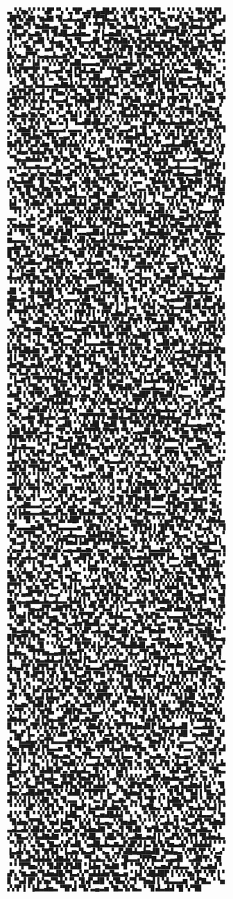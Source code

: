 ▃▝▞▅▞▞▝▝▟▛▝▚▝▃▜▛▃▅▜▄▟█▟▚▝▞▟▛▝▚▝▜▜▃▝▝▝▞▃▚▝▉▞▟▟▜▟█▜▞▟▇▝▆▟▇▝▉▃▟▃▄▞▛▝▛▜▙▃▙▝▊▝▟▝▇▞▚▝▅▞▛▟▚▝▇▃▅▞▙▜▄▟▝▟▆▞▜▝▆▟▆▃▄▝▆▃▝▟▉▝▝▜▜▝▇▞▚▟▅▟▞▟▝▝▅▞▙▃▄▜▛▟▅▟▃▟▛▝▚▜▄▟▚▃▆▞▜▝▉▟█▃▟▟▅▃▝▛▐▃▅▟▊▞▄▝▜▃▟▟▞▟▛▜▜▟▛▞▃▟▟▝▄▃▞▜▝▝▃▞▚▟▉▝▟▃▄▝▆▝█▃▃▟█▝▅▛▇▟▇▞▙▜▅▜▟▃▅▃▛▝▆▟▟▝▅▞▃▟▅▟▞▞▝▝▇▞▃▝▄▟▝▜▚▞▆▝▚▞▟▝▚▟▞▞▟▛▇▝▉▟▜▞▜▞▙▛▇▞▛▟▆▜▜▃▜▟█▞▅▃▛▜▚▃▄▃▙▃▆▜▞▝▆▞▄▜▙▟▆▜▟▃▜▝▇▜▅▞▜▜▟▜▚▝█▞▛▞▄▝▃▝▝▞▞▃▛▝▐▟▝▝▞▞▅▜▚▟▉▃▃▃▄▜▛▞▞▃▆▟▄▜▞▝▟▃▛▃▚▞▛▃▚▟█▞▆▃▝▝▊▜▟▜▛▜▛▝▉▃▄▟▚▟▐▜▟▃▆▃▛▝▜▜▙▟▛▃▞▟█▟▅▜▝▞▅▟▆▃▝▛▇▟▝▃▝▝▝▞▄▝▉▞▟▝▃▝▆▃▜▝▜▃▚▟█▃▄▞▅▜▃▝▇▜▜▞▜▟▐▞▟▞▄▃▅▃▙▝▝▝▄▞▝▃▞▜▃▞▙▟▃▃▅▟▇▟▞▟▄▞▟▟▟▜▄▟▝▟▞▜▅▛▇▛▐▝█▜▙▜▅▃▅▜▙▟▐▝▜▞▙▜▜▟▜▃▟▝▐▜▅▞▞▜▃▝█▃▜▟▜▟▄▝▃▞▚▝▝▟▊▞▙▝▜▝▃▃▚▝▟▝▅▞▃▞▆▜▛▜▞▟▞▟▃▜▃▃▟▝▜▟█▟▊▜▛▟▃▝▐▜▜▟▊▝▞▃▚▛▐▜▛▟▜▞▝▝▟▟▊▝▛▞▜▞▞▝▟▃▙▝▃▝▇▝▛▝▞▝▊▃▟▝▞▞▝▜▄▛▇▞▛▜▛▜▃▞▛▃▅▟▃▜▚▝▅▃▞▞▙▃▆▞▆▞▅▞▝▝▃▞▜▟▐▝▟▜▞▞▃▞▚▜▙▟▟▞▜▛▇▞▝▟▞▃▜▝▜▝▟▛▇▞▙▞▛▃▜▝▛▟▝▞▙▞▃▜▝▜▃▟▉▟█▃▛▞▝▞▟▞▝▝▟▃▛▟▆▃▙▃▙▟▇▞▅▜▝▜▚▃▝▟▆▟▜▞▃▜▃▃▃▞▃▃▃▝▄▞▙▞▅▞▛▃▃▟▜▝█▝▃▝▞▞▃▜▜▞▄▞▅▞▅▞▛▜▞▝▃▜▜▟▆▞▜▜▞▃▄▞▛▝▟▝▃▝▃▜▟▝▛▟▅▟▛▜▄▞▛▝▟▜▟▝▅▜▟▝▃▜▞▟▇▟▜▞▛▃▛▟▅▝█▟▊▟▟▞▞▝▞▝▛▃▝▝▝▝▜▝▟▟▞▞▛▃▄▟▃▟█▛▇▝▚▟▝▞▄▞▝▟▄▞▙▟▄▛▇▝▟▝▐▞▜▝▟▃▞▝▐▛▐▞▜▛▇▝▄▟▚▃▟▟▟▜▚▝▞▟█▟▄▟▝▟▝▜▄▃▆▟▟▞▆▝▇▞▆▞▜▃▝▜▅▟▅▞▛▝▛▃▟▞▚▞▛▟▟▟▞▜▃▃▞▃▅▜▅▃▞▞▃▃▚▜▃▃▅▃▃▞▚▝▄▞▚▟▜▞▆▃▟▞▟▜▃▞▃▞▃▝▚▝▜▟▚▃▟▃▃▃▄▝▐▟▛▛▐▝▝▃▅▞▄▞▅▞▅▟▉▃▟▜▞▞▞▝▉▞▃▟▅▝▟▝▆▜▙▝▚▛▇▜▚▟▅▃▃▟▊▜▟▞▅▞▙▃▙▟▛▝█▝▅▟▞▝▛▃▝▟▉▟▞▜▜▞▅▃▚▝▃▃▝▝█▟▟▞▆▝█▞▆▟▇▝▟▝▉▟▚▞▆▝█▜▄▜▅▞▆▞▆▟▜▝▄▜▞▜▅▝▝▞▙▛▐▝▃▃▜▞▆▝█▞▚▟▇▜▞▝▝▟▜▜▟▝▃▝▊▜▄▞▛▟▉▝▊▝▅▟▃▃▚▟█▝▚▟▉▃▞▞▛▟▐▝▜▝▐▃▃▛▐▟▃▝▜▟▚▃▞▛▐▟▝▝▊▟▇▟▚▝▟▃▟▟▉▟▟▝▄▟▜▟█▝▚▝▅▟▐▞▃▞▅▃▝▟▐▞▄▝▛▟▞▝▐▜▜▝▜▜▝▞▝▝▅▝▊▟▟▞▄▞▙▞▟▟▛▟▜▞▚▞▅▞▙▟▊▃▚▟▊▞▞▝▅▟▝▞▄▃▃▟▞▃▃▝▝▃▙▝▄▞▛▝▐▟▅▞▝▞▟▞▞▟▟▞▟▟▝▝▞▝▝▜▟▟▜▛▇▃▆▟▜▞▙▞▞▟▚▞▅▟▅▟▅▝▄▞▃▝▃▜▜▟▟▃▜▟▃▞▚▛▇▟▅▞▟▜▝▜▙▞▟▞▅▛▇▃▟▟▞▟█▜▙▟▝▝▊▜▃▝▜▟▛▟▜▟█▝▃▃▄▟▉▟▐▃▙▟▆▝▄▝▉▟▅▟█▟▞▝▇▟▜▝▚▞▆▃▙▃▆▃▃▃▚▜▞▞▄▝▉▟▉▞▞▟▊▞▆▃▟▞▟▝▞▃▃▟▟▞▚▞▞▜▚▜▛▟▆▝▅▞▟▜▜▞▄▟▅▜▅▝▞▜▜▜▃▝▆▃▝▃▙▜▟▜▟▞▜▛▇▟▅▞▅▞▟▞▟▜▚▝▆▜▝▞▚▝▞▟▚▝█▝▊▃▙▛▐▞▄▃▙▞▚▝▜▟▊▝▞▟▉▝▊▃▝▞▟▃▆▝▉▜▛▟▃▝▚▃▄▝█▝▝▞▜▞▄▝▜▟▚▟▇▃▞▜▜▟▇▜▅▝▃▞▟▃▅▞▆▝▜▝▆▝▚▟▊▃▚▟▞▃▃▞▙▜▃▝▞▞▞▝▟▜▞▞▛▃▆▝▄▟▜▞▜▞▞▃▝▃▟▞▄▟▅▝▝▝▛▃▞▜▜▜▚▝▄▝▇▛▐▃▚▝▝▜▛▞▙▟▟▃▄▛▇▜▅▝▅▃▜▟▚▞▆▟▃▜▙▜▜▟▉▞▃▝▄▞▜▃▃▝▉▃▆▟▚▟▛▜▄▟▄▃▟▟▉▝▝▝▞▝▛▝▜▞▛▟▚▞▛▞▙▝▃▃▄▜▜▛▇▟▝▟▝▜▟▝▞▃▛▜▟▞▃▝▅▝▅▃▞▝▚▟▉▝▃▝▉▟▟▟█▝▊▝▃▛▇▟▛▜▞▟▃▞▙▜▃▝▛▝▃▝▉▞▝▞▅▝▟▟▟▃▟▟▃▞▝▟▇▃▅▝▊▝▜▟▜▃▞▃▃▃▞▟▊▜▟▟▝▝▊▝▆▝▊▟▝▞▃▝▜▃▄▟▅▜▛▃▞▟▇▝▟▜▙▝▐▟▟▞▆▜▛▃▛▞▚▝▞▛▇▃▝▜▙▛▐▝▐▃▄▝▟▜▟▝▅▞▅▃▃▟▊▟▊▟▄▟▜▟▛▝▜▜▚▝▞▜▄▝▃▜▞▝▐▜▛▟▐▝▐▜▚▟▆▟▚▞▃▝▇▟▞▃▜▟▄▞▝▜▃▝▇▝▟▞▚▝▃▝▇▞▚▟▉▃▚▞▄▞▞▟▟▃▚▟▟▃▛▞▛▟▃▛▇▜▝▛▇▃▙▟█▝▛▟▞▝▃▃▙▟▐▞▃▞▛▜▅▃▅▞▜▟▆▝▇▟▄▃▅▛▇▝█▜▝▟▜▟▊▝▄▝▞▃▟▟▉▞▃▝▊▟▄▛▐▟▜▞▟▞▛▟▚▟▝▜▚▞▅▜▛▃▄▝▅▜▜▝▊▜▟▛▐▜▜▞▅▟█▛▐▝▜▞▃▝▄▝▝▞▞▞▞▜▅▞▞▃▜▃▝▝▟▃▝▜▅▜▃▃▜▛▐▃▃▃▆▟▆▃▛▞▟▟▃▝▊▝▄▟▉▟▉▜▞▃▛▟▅▟▞▞▙▜▜▟█▟▆▝▉▝▅▜▞▝▉▞▚▞▟▃▆▝▊▃▜▛▐▞▛▞▙▝▆▞▛▞▃▟▄▞▛▟▄▟▟▛▇▟▐▝▜▞▟▜▞▃▅▜▛▝▇▞▛▜▟▜▝▝▊▟▟▝▛▞▛▝▇▃▟▝▞▞▟▃▟▞▜▜▛▝▉▝█▟▆▜▙▃▆▟▊▞▄▞▞▝▉▟▉▝▝▛▇▃▞▞▜▞▆▝▛▟▃▟▝▟▄▝▜▞▆▜▙▟▝▟█▝▞▜▚▃▜▃▛▃▙▝▞▞▜▜▄▟▚▞▚▞▚▟▊▜▟▜▟▞▅▝▚▞▃▞▛▃▅▝▇▞▄▝▉▞▅▟▅▝▐▝▐▃▆▜▝▜▛▜▜▜▟▃▜▝▉▜▚▜▙▛▐▞▚▟▝▝▆▟▐▃▙▟▜▟█▞▞▃▞▜▚▜▝▟▚▃▛▝▅▝▞▜▙▞▄▝█▞▛▃▜▝▅▟▝▜▞▝█▛▇▟▉▞▛▃▃▟▃▃▝▟▐▜▅▝▝▝▇▟▊▃▙▟▅▛▐▝▉▜▛▞▃▟█▜▙▃▞▟▄▝▛▞▅▝▞▝▟▝▅▟█▛▐▛▇▟▊▞▄▃▃▝▞▟▛▝▃▟▃▝▜▃▚▞▃▞▜▜▟▟▉▟▝▝▛▝█▞▟▜▙▟▚▞▄▜▛▞▟▟▚▜▚▞▙▝▃▞▆▝▃▟▛▝▆▃▛▝▚▟▉▟▛▞▞▟▄▞▅▝▝▟▞▝▅▝▅▞▆▜▅▟▃▟▚▜▄▃▙▃▞▞▃▛▐▞▚▝▞▜▄▞▜▞▄▟▅▝█▃▙▞▃▟▞▝▞▜▛▜▜▜▚▟▉▟▃▟▜▞▙▛▇▜▅▟▟▃▞▜▚▞▛▝▞▛▇▞▃▝▄▝▊▝▛▟▄▝▃▟█▝▝▟▞▟█▝▆▟▊▝▉▝▜▜▞▟▜▞▛▟▞▜▚▟▃▃▄▃▅▞▄▝▐▟▊▜▟▟▛▃▟▃▝▜▚▞▟▟▞▜▜▜▞▛▇▜▝▜▞▃▄▟▊▟▆▞▚▝▉▜▅▝▇▜▜▞▄▟▄▜▜▜▙▜▚▜▚▟▝▝▇▃▆▝▇▜▝▟▛▞▅▝▄▞▆▝▟▟▆▝▜▟▜▟▅▃▜▜▅▜▅▃▚▝▜▞▟▃▆▃▃▝▚▝▐▜▃▟▐▟▛▛▇▃▄▜▄▟▞▟▚▞▚▞▟▝▞▟▞▃▃▃▜▝▃▃▆▜▙▞▞▝▅▛▐▝▄▜▟▜▚▟▚▃▅▝█▟▉▞▃▝▅▜▝▃▚▛▇▞▃▟▃▝▛▃▛▛▇▝▆▝▇▞▞▜▃▝▝▃▙▞▅▞▆▞▆▃▞▟▞▝▅▝▄▝▐▜▛▝▅▃▃▟▞▃▚▟▄▞▄▞▙▝▟▞▃▝▛▝▝▞▄▃▟▞▟▟▜▟▝▜▜▟▟▝▚▟▅▝▜▜▞▝▝▟▊▝▆▝▄▟▝▞▚▞▆▟▟▝▇▝▞▟▞▜▜▃▄▜▚▜▃▜▚▜▞▝▐▝▞▞▃▞▙▝▅▃▅▟▛▞▟▟▊▝▝▝▟▝▉▃▝▝▆▃▚▜▞▝▐▜▟▞▚▟▅▜▃▟▐▞▟▃▜▝▅▟▝▞▃▃▝▝▞▞▅▝▞▝▟▝▛▝▊▞▆▟▇▟▞▞▛▞▜▃▙▟▐▟▛▞▟▃▞▜▛▞▝▜▜▝▞▞▚▟▉▝▞▜▚▜▟▞▞▝▟▝▚▟▐▟▊▜▞▜▞▝▛▃▟▝▇▝▊▜▟▝▟▃▙▝▇▞▅▜▝▃▃▞▄▜▝▟▜▃▅▝▃▟▞▞▆▝▇▝▇▜▅▟▊▟▇▛▐▜▙▝▃▟▃▃▅▝▃▝▃▞▃▟▇▃▃▞▃▞▃▞▛▃▙▝▃▝▜▜▄▞▃▜▜▞▛▟▞▝▊▃▃▃▜▜▟▛▇▝█▟▝▝▉▞▞▟▐▟▅▃▃▟▆▃▟▜▃▜▙▜▙▟▇▃▟▞▚▞▞▞▝▜▟▜▅▃▅▃▜▟▚▝▛▞▜▜▛▝▆▜▚▞▝▝█▝▃▝▆▞▝▟▞▟█▛▐▟▞▝▊▞▙▝▊▝▜▟▄▞▙▝▝▞▄▟▜▜▙▃▛▝▞▟▇▟▃▜▛▃▃▃▆▟▉▝▛▜▃▃▃▃▅▝▟▛▇▝▞▃▜▃▙▝█▜▜▟▐▝█▛▇▝▛▟▞▝▉▃▟▝▞▜▞▝▟▞▜▜▄▞▚▞▛▞▃▟▄▃▃▜▟▟▛▛▇▞▙▃▝▞▝▛▐▞▟▜▃▝▇▃▄▝▐▃▞▞▚▃▝▝▉▃▟▝▅▞▟▝▝▟▜▜▅▟▐▟▛▜▟▜▜▜▟▟▆▞▚▝▛▞▝▞▛▃▞▟▚▝▚▞▅▃▙▟▐▞▄▃▛▃▜▞▚▜▛▟▞▃▄▃▆▃▅▞▚▃▄▝▛▝▇▞▛▃▛▜▃▃▆▟▞▝▚▜▜▝▆▜▙▃▃▜▟▃▛▃▟▃▞▜▛▟▊▝▅▝▃▟█▜▞▝█▞▚▟▟▞▙▃▅▟▟▜▛▛▐▟▃▝▅▟▉▝▛▃▟▝▝▜▝▟▛▝▐▝▉▃▄▝▃▟▊▝▚▝▐▃▛▝▝▞▛▟▇▞▄▟▟▜▚▝▅▝▃▃▞▟▇▜▄▝▟▟▉▞▅▝▞▟▄▞▚▞▄▞▅▟▝▝▄▃▝▝▛▛▐▜▄▞▃▜▝▝▅▜▄▜▚▝▇▃▚▟▄▝▇▝█▜▝▟▄▜▙▜▃▜▛▞▄▟▚▃▜▝▜▟▃▝▞▃▟▝▊▜▞▞▙▝▄▜▅▟▐▃▛▞▞▟▇▝▆▝█▜▛▞▜▝▛▜▜▝▄▞▅▝▆▜▃▝▊▟▐▝▄▃▟▞▅▞▙▜▙▃▝▃▛▞▝▝▟▝▟▟▟▝▊▜▅▝▊▞▃▝▆▜▚▞▄▟▛▜▛▞▄▃▞▝▐▝▛▟▅▝▅▜▟▜▟▃▜▟▝▞▟▝▉▞▛▞▚▟▉▝▆▃▄▟▝▝▚▟▇▞▄▃▄▟▅▃▙▃▟▃▃▜▟▟▐▝▄▞▆▜▝▟▚▜▃▃▆▟▚▟▜▟▆▞▟▜▞▞▙▟▜▝▇▝▉▟▉▝▝▜▄▃▟▜▚▟▇▜▜▃▜▞▝▜▞▜▃▛▐▝▃▞▄▝▛▝▝▃▅▟▛▟▅▟▊▞▟▃▄▝▞▛▐▞▅▟▐▜▟▟▜▃▄▝▇▝▟▞▛▜▛▃▛▝█▟▟▃▃▝▆▞▙▛▇▃▚▃▃▃▙▜▅▜▞▜▜▟▞▃▝▟▛▝▅▝▚▃▛▜▅▞▃▟▅▜▙▟▊▃▚▃▙▝▚▝▇▜▞▃▜▃▅▝▝▜▞▜▄▃▙▞▅▝▐▝▇▃▟▟▄▝▆▞▞▜▃▝▇▝▞▟▛▃▟▃▄▜▚▟▉▞▚▃▛▜▅▟▆▝▛▞▛▃▆▝▆▟█▞▅▝▉▛▇▜▚▜▜▃▝▝▜▞▃▟▜▞▙▃▝▝▞▛▇▃▞▛▐▞▅▃▝▃▟▃▄▝▞▞▝▝▟▝▉▜▙▃▄▞▚▞▛▟▄▝▉▝▝▞▟▃▞▝▉▜▛▟▐▃▛▃▞▜▙▟█▟▊▃▆▝▛▟▆▟▆▝█▃▚▝▜▞▄▞▙▟▅▃▝▜▜▜▅▃▄▟▊▟▅▜▚▝▝▟▚▞▞▞▄▝▟▃▞▜▚▟▆▝▞▃▙▃▞▟▚▜▚▝▅▜▙▝▝▟▚▞▅▃▟▟▃▟▐▞▅▟▐▜▃▞▞▃▅▟▃▟▝▞▃▟▞▞▜▜▛▝▐▃▝▞▙▃▟▜▚▝▃▟▄▃▛▛▐▟▜▜▃▛▐▞▜▞▙▞▆▃▃▟▜▃▛▛▇▝▝▞▅▟▝▛▐▝▜▝▜▝▟▃▆▜▅▞▙▃▞▝▊▝▊▟▛▜▝▟▚▝█▝▜▃▟▜▝▛▇▝▞▝▜▟▅▜▟▃▙▟▚▃▚▜▄▜▛▜▜▝▇▜▃▝▜▃▜▝▄▝▝▜▞▟▝▞▛▜▞▟▆▜▚▃▆▞▛▝▟▝█▝▞▛▇▝▄▟▝▟▟▞▞▝▄▝█▝▃▜▙▃▛▝▟▝▐▟▚▟▅▜▃▜▛▝▇▟▚▝▟▟▛▝▞▝█▜▄▝▛▝▞▜▟▜▚▝▞▟█▟▝▞▝▝█▞▟▜▝▝█▞▄▟▐▟▄▞▛▝▚▞▚▜▛▟█▜▛▝▟▝▅▟▅▟▐▞▟▝▝▝▜▟▐▟▊▝▟▞▛▟▚▃▚▃▅▞▜▟▊▞▛▝▃▟▚▞▚▟▅▜▚▜▝▟▛▝▝▛▇▞▙▜▙▝▟▞▝▝█▛▇▞▆▞▅▞▞▞▞▜▚▝▟▝▆▜▙▝▝▟▉▛▇▃▜▃▃▞▞▝▅▞▙▃▚▝▉▝▟▝▉▜▅▜▚▜▟▃▃▜▅▜▟▟▆▟▄▞▝▟▐▜▄▃▆▛▐▟▊▃▆▟▛▃▝▞▃▝▊▝▝▝▊▟▟▜▞▜▞▝▝▝▐▞▟▟▅▃▝▟▉▝▝▝▄▜▛▞▛▟▃▜▛▞▃▞▝▟▇▟▚▜▃▜▛▜▜▟▅▟▊▛▐▟▃▟▃▟▊▝▃▃▟▟▞▃▝▜▄▛▐▃▝▃▜▞▞▟▆▝▛▞▄▞▆▝▛▃▙▝▅▝▟▞▃▞▄▜▅▞▛▟▝▟█▝▄▃▅▟▊▝▟▞▝▜▃▟▄▞▅▜▜▃▃▃▅▛▇▟▞▞▃▟▇▟▜▞▙▝▜▃▝▜▅▟▜▝▅▝▃▃▃▞▝▞▅▝█▜▅▞▛▜▛▟▐▜▃▃▅▝█▝▜▝▆▃▜▜▝▟▄▟▜▛▇▜▅▝▜▞▝▟▝▝▛▃▃▝▆▞▃▟▚▟▚▜▚▜▝▜▚▞▞▜▅▃▅▞▚▃▜▜▃▃▚▃▞▟▐▃▃▝▉▝▚▃▆▃▚▝▆▃▄▞▞▟▜▝▜▝▟▃▜▝▝▟▄▝▐▝▟▝▆▟▊▞▞▃▃▟▄▜▙▞▙▛▇▝▅▝▉▞▃▛▇▝▟▃▆▝▃▜▛▞▞▃▙▜▄▟▃▞▟▝▟▟▉▟▛▃▚▟▄▟▃▝▊▞▚▝▐▟▜▝▝▝▝▞▜▃▝▝▟▟▚▟▛▃▚▃▝▜▙▃▛▜▞▝▄▝▆▜▄▟▃▝▉▜▙▜▅▟▜▜▟▝▃▞▛▞▟▞▞▃▆▜▛▟▅▟▅▃▆▜▚▝▆▝▞▝▜▃▞▞▙▃▛▜▝▜▅▟▜▜▄▜▟▜▚▟▟▞▝▜▄▝▟▛▇▜▅▞▞▞▛▃▄▜▄▟▆▟▐▟▝▝▉▟▅▞▃▟█▟▇▜▙▜▞▝▟▟▊▞▜▜▛▛▐▃▞▝█▟▅▟▚▝▛▝▃▝▊▜▟▝▜▟▐▝▇▃▚▟▟▝▞▟▐▝▞▟▇▝▅▝▊▃▃▝▞▝▚▃▚▞▚▃▆▞▚▃▜▝▜▛▐▝▐▟▇▞▙▟▜▝▄▜▚▜▃▝▝▝▝▟▛▝▞▟▜▝▅▝▐▜▅▛▐▃▆▟▚▟▆▞▆▝▝▝▆▜▙▃▚▟▞▜▛▝▅▃▙▞▙▟▐▝▟▝▞▝▊▝▝▞▟▞▛▝▐▟█▃▝▞▜▃▅▟█▟▟▝▚▝▄▝▚▜▞▃▚▝▃▝▞▟▞▟▃▃▞▝▆▝▉▟▅▞▛▜▙▝▅▟▐▟▆▝▐▞▟▝▟▃▄▃▚▜▅▟▆▝▞▝▝▞▃▟▄▜▝▜▃▟▜▞▜▟▆▟▃▟▃▟▞▟▉▟▚▞▄▞▆▟▚▞▜▟▅▟▇▝▚▃▜▝▉▟▊▝▆▜▙▞▙▝▛▞▆▞▚▟▆▃▜▝▞▝▇▃▞▞▙▟▇▟▇▝▝▃▜▝▛▟█▃▝▟█▞▜▞▃▟▇▃▅▟▐▝▃▟▜▞▄▜▜▝█▟▅▟▃▝▚▜▚▝▃▜▅▝▇▃▞▟▚▟▊▝▄▟█▃▙▃▆▃▛▟▛▟▐▃▜▞▙▜▅▃▟▞▝▟▟▟▟▝▝▝▐▃▟▞▅▝▆▝▇▜▟▝▐▃▅▞▙▃▟▝▚▃▝▃▛▟█▟▄▟▅▟█▝▆▟▄▃▚▜▜▞▛▝▞▃▞▝▚▜▃▟▜▟▟▟▞▟▇▟▞▟▃▝▜▃▙▃▜▞▞▝█▃▃▞▛▛▇▃▛▃▄▟▊▝▃▟▉▜▚▝▇▝▝▝▛▜▅▞▞▝▉▟▛▟▜▟▉▝▐▟▅▝▆▟▇▝▊▝▝▜▞▃▚▃▅▟▚▟▃▃▝▟▚▃▆▟▝▟▚▝▆▃▆▞▜▟▅▟█▞▜▃▞▞▚▟▟▟▅▜▅▃▅▝▐▟▝▟█▟█▛▐▝▞▞▆▞▛▝▞▛▐▝▊▝▚▟▐▛▐▞▅▞▜▟▞▝▚▝▊▟▚▟█▝▄▜▙▞▞▜▝▜▅▟▐▝▟▃▃▃▆▝▚▛▇▃▝▝▅▞▞▛▐▝▐▟▃▟▅▃▝▜▛▟▝▜▞▃▄▃▅▝▇▃▜▞▙▃▝▝▊▟▃▟▟▝█▝▞▜▉
